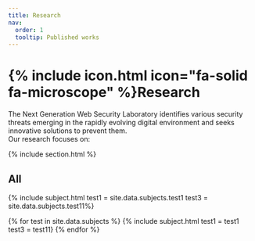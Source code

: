 ```yaml
---
title: Research
nav:
  order: 1
  tooltip: Published works
---
```


# {% include icon.html icon="fa-solid fa-microscope" %}Research

<div>
The Next Generation Web Security Laboratory identifies various security threats emerging in the rapidly evolving digital environment and seeks innovative solutions to prevent them.

</div>

<span>
Our research focuses on:
</span>



{% include section.html %}



## All

{% include subject.html test1 = site.data.subjects.test1 test3 = site.data.subjects.test11%}

{% for test in site.data.subjects %}
  {% include subject.html test1 = test1 test3 = test11}
{% endfor %}



